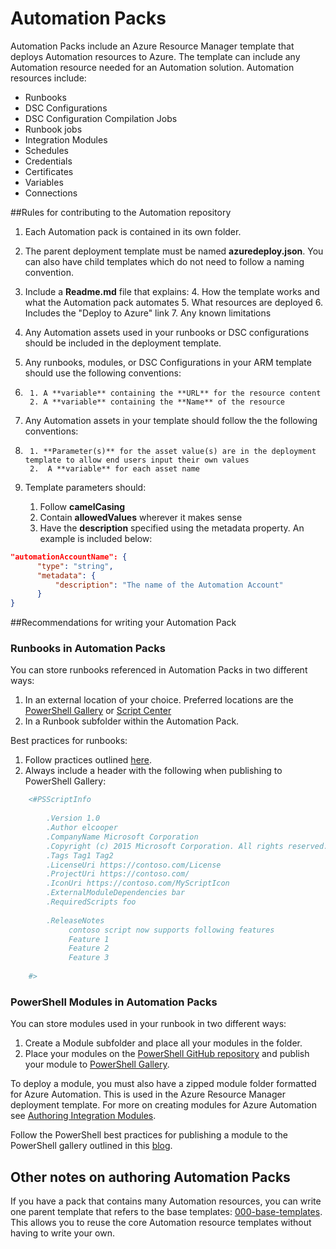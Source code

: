 ﻿# Automation Packs
Automation Packs include an Azure Resource Manager template that deploys Automation resources to Azure.  The template can include any Automation resource needed for an Automation solution.  Automation resources include:

- Runbooks
- DSC Configurations
- DSC Configuration Compilation Jobs
- Runbook jobs
- Integration Modules
- Schedules
- Credentials
- Certificates
- Variables
- Connections

##Rules for contributing to the Automation repository

1.	Each Automation pack is contained in its own folder.  
2.	The parent deployment template must be named **azuredeploy.json**.  You can also have child templates which do not need to follow a naming convention. 
3.	Include a **Readme.md** file that explains:
	4.	How the template works and what the Automation pack automates
	5.	What resources are deployed
	6.	Includes the "Deploy to Azure" link
	7.	Any known limitations
	
4. Any Automation assets used in your runbooks or DSC configurations should be included in the deployment template.    
5. Any runbooks, modules, or DSC Configurations in your ARM template should use the following conventions:
6. 
		1. A **variable** containing the **URL** for the resource content
		2. A **variable** containing the **Name** of the resource
		
5. Any Automation assets in your template should follow the the following conventions:
6. 
		1. **Parameter(s)** for the asset value(s) are in the deployment template to allow end users input their own values
		2.  A **variable** for each asset name 	
		
5. Template parameters should: 
	1. Follow **camelCasing**
	2. Contain **allowedValues** wherever it makes sense
	3. Have the **description** specified using the metadata property. An example is included below:

  ```json
  "automationAccountName": {
        "type": "string",
        "metadata": {
            "description": "The name of the Automation Account"
        }
  }
  ```
  
##Recommendations for writing your Automation Pack 
### Runbooks in Automation Packs
You can store runbooks referenced in Automation Packs in two different ways:

1.  In an external location of your choice.  Preferred locations are the [PowerShell Gallery](https://www.powershellgallery.com) or [Script Center](https://gallery.technet.microsoft.com/scriptcenter/site/search?f%5B0%5D.Type=RootCategory&f%5B0%5D.Value=WindowsAzure&f%5B0%5D.Text=Windows%20Azure)
2. In a Runbook subfolder within the Automation Pack.

Best practices for runbooks:

1.  Follow practices outlined [here](http://social.technet.microsoft.com/wiki/contents/articles/26616.quick-tips-and-tricks-for-runbook-writing.aspx). 
2.  Always include a header with the following when publishing to PowerShell Gallery: 

```PowerShell
	<#PSScriptInfo
    
	    .Version 1.0
	    .Author elcooper
	    .CompanyName Microsoft Corporation
	    .Copyright (c) 2015 Microsoft Corporation. All rights reserved.
	    .Tags Tag1 Tag2
	    .LicenseUri https://contoso.com/License
	    .ProjectUri https://contoso.com/
	    .IconUri https://contoso.com/MyScriptIcon
	    .ExternalModuleDependencies bar
	    .RequiredScripts foo 
	    
	    .ReleaseNotes 
	         contoso script now supports following features
	         Feature 1
	         Feature 2
	         Feature 3
	         
	#>
```


### PowerShell Modules in Automation Packs
You can store modules used in your runbook in two different ways: 

1. Create a Module subfolder and place all your modules in the folder. 
2. Place your modules on the [PowerShell GitHub repository](https://github.com/powershell) and publish your module to [PowerShell Gallery](https://www.powershellgallery.com/).

To deploy a module, you must also have a zipped module folder formatted for Azure Automation.  This is used in the Azure Resource Manager deployment template.  For more on creating modules for Azure Automation see [Authoring Integration Modules](http://azure.microsoft.com/blog/2014/12/15/authoring-integration-modules-for-azure-automation/).  

Follow the PowerShell best practices for publishing a module to the PowerShell gallery outlined in this [blog](http://blogs.msdn.com/b/powershell/archive/2015/07/07/powershell-gallery-registration-is-now-unrestricted.aspx).


## Other notes on authoring Automation Packs
If you have a pack that contains many Automation resources, you can write one parent template that refers to the base templates: [000-base-templates](https://github.com/azureautomation/automation-packs/tree/Master/000-base-automation-resource-templates).   This allows you to reuse the core Automation resource templates without having to write your own. 

